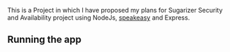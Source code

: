 This is a Project in which I have proposed my plans for Sugarizer Security and Availability project using 
NodeJs, [speakeasy](https://www.npmjs.com/package/@levminer/speakeasy) and Express.

## Running the app


